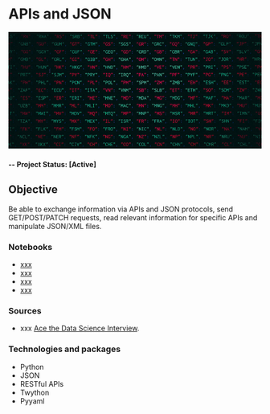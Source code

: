 # APIs and JSON

![alternative text](img/readme_image.jpg)

#### -- Project Status: [Active]

## Objective
Be able to exchange information via APIs and JSON protocols, send GET/POST/PATCH requests, read relevant information for specific APIs and manipulate JSON/XML files.

### Notebooks
* [xxx](python_basics_recap.ipynb)
* [xxx](python_intermediate_recap.ipynb)
* [xxx](python_email_password_validation.ipynb)
* [xxx](python_interview_questions.ipynb)

### Sources
* xxx [Ace the Data Science Interview](https://www.acethedatascienceinterview.com/).

### Technologies and packages
* Python
* JSON
* RESTful APIs
* Twython
* Pyyaml
